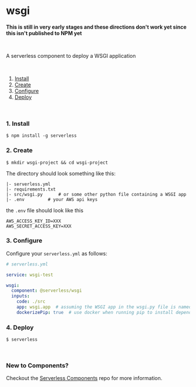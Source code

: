 # wsgi

**This is still in very early stages and these directions don't work yet since
this isn't published to NPM yet**

&nbsp;

A serverless component to deploy a WSGI application

&nbsp;

1. [Install](#1-install)
2. [Create](#2-create)
3. [Configure](#3-configure)
4. [Deploy](#4-deploy)

&nbsp;


### 1. Install

```console
$ npm install -g serverless
```

### 2. Create

```console
$ mkdir wsgi-project && cd wsgi-project
```

The directory should look something like this:


```
|- serverless.yml
|- requirements.txt
|- src/wsgi.py      # or some other python file containing a WSGI app
|- .env         # your AWS api keys
```

the `.env` file should look like this

```
AWS_ACCESS_KEY_ID=XXX
AWS_SECRET_ACCESS_KEY=XXX
```


### 3. Configure

Configure your `serverless.yml` as follows:

```yml
# serverless.yml

service: wsgi-test

wsgi:
  component: @serverless/wsgi
  inputs:
    code: ./src
    app: wsgi.app  # assuming the WSGI app in the wsgi.py file is named 'app'
    dockerizePip: true  # use docker when running pip to install dependencies
```

### 4. Deploy

```console
$ serverless
```

&nbsp;

### New to Components?

Checkout the [Serverless Components](https://github.com/serverless/components) repo for more information.

